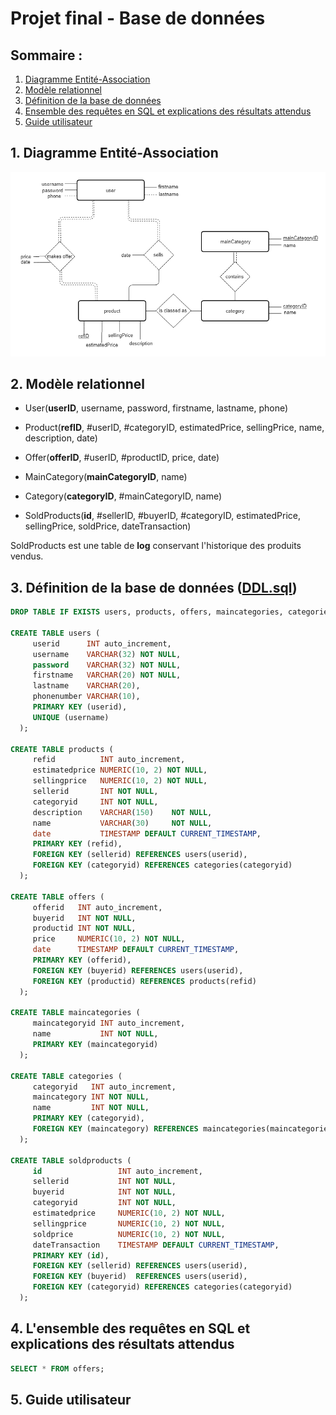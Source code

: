 Projet final - Base de données
=======================================

## Sommaire :

1. [Diagramme Entité-Association](#section1)
2. [Modèle relationnel](#section2)
3. [Définition de la base de données](#section3)
4. [Ensemble des requêtes en SQL et explications des résultats attendus](#section4)
5. [Guide utilisateur](#section5)

<a id="section1"></a>
## 1. Diagramme Entité-Association

![](modeleEA/modeleEA.png)

<a id="section2"></a>
## 2. Modèle relationnel

* User(__userID__, username, password, firstname, lastname, phone) 

* Product(__refID__, #userID, #categoryID, estimatedPrice, sellingPrice, name, description, date) 

* Offer(__offerID__, #userID, #productID, price, date) 

* MainCategory(__mainCategoryID__, name) 

* Category(__categoryID__, #mainCategoryID, name) 

* SoldProducts(__id__, #sellerID, #buyerID, #categoryID, estimatedPrice, sellingPrice, soldPrice, dateTransaction) 

SoldProducts est une table de __log__ conservant l'historique des produits vendus.
  

<a id="section3"></a>
## 3. Définition de la base de données ([DDL.sql](DDL.sql))

~~~~sql
DROP TABLE IF EXISTS users, products, offers, maincategories, categories, soldproducts; 

CREATE TABLE users ( 
     userid      INT auto_increment, 
     username    VARCHAR(32) NOT NULL, 
     password    VARCHAR(32) NOT NULL, 
     firstname   VARCHAR(20) NOT NULL, 
     lastname    VARCHAR(20), 
     phonenumber VARCHAR(10), 
     PRIMARY KEY (userid), 
     UNIQUE (username) 
  ); 

CREATE TABLE products ( 
     refid          INT auto_increment, 
     estimatedprice NUMERIC(10, 2) NOT NULL, 
     sellingprice   NUMERIC(10, 2) NOT NULL, 
     sellerid       INT NOT NULL, 
     categoryid     INT NOT NULL,
     description    VARCHAR(150)    NOT NULL,
     name           VARCHAR(30)     NOT NULL,
     date           TIMESTAMP DEFAULT CURRENT_TIMESTAMP, 
     PRIMARY KEY (refid), 
     FOREIGN KEY (sellerid) REFERENCES users(userid), 
     FOREIGN KEY (categoryid) REFERENCES categories(categoryid) 
  );

CREATE TABLE offers ( 
     offerid   INT auto_increment, 
     buyerid   INT NOT NULL, 
     productid INT NOT NULL, 
     price     NUMERIC(10, 2) NOT NULL, 
     date      TIMESTAMP DEFAULT CURRENT_TIMESTAMP, 
     PRIMARY KEY (offerid), 
     FOREIGN KEY (buyerid) REFERENCES users(userid), 
     FOREIGN KEY (productid) REFERENCES products(refid) 
  ); 

CREATE TABLE maincategories ( 
     maincategoryid INT auto_increment, 
     name           INT NOT NULL, 
     PRIMARY KEY (maincategoryid) 
  ); 

CREATE TABLE categories ( 
     categoryid   INT auto_increment, 
     maincategory INT NOT NULL, 
     name         INT NOT NULL, 
     PRIMARY KEY (categoryid), 
     FOREIGN KEY (maincategory) REFERENCES maincategories(maincategoriesid) 
  ); 

CREATE TABLE soldproducts ( 
     id          		INT auto_increment, 
     sellerid    		INT NOT NULL,
     buyerid     		INT NOT NULL,
     categoryid     	INT NOT NULL,
     estimatedprice 	NUMERIC(10, 2) NOT NULL, 
     sellingprice   	NUMERIC(10, 2) NOT NULL, 
     soldprice   		NUMERIC(10, 2) NOT NULL, 
     dateTransaction	TIMESTAMP DEFAULT CURRENT_TIMESTAMP, 
     PRIMARY KEY (id), 
     FOREIGN KEY (sellerid) REFERENCES users(userid), 
     FOREIGN KEY (buyerid) 	REFERENCES users(userid), 
     FOREIGN KEY (categoryid) REFERENCES categories(categoryid) 
  );
~~~~

<a id="section4"></a>
## 4. L'ensemble des requêtes en SQL et explications des résultats attendus

~~~~sql
SELECT * FROM offers;
~~~~

<a id="section5"></a>
## 5. Guide utilisateur
